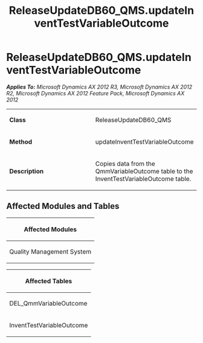 ﻿---
title: ReleaseUpdateDB60_QMS.updateInventTestVariableOutcome
TOCTitle: ReleaseUpdateDB60_QMS.updateInventTestVariableOutcome
ms:assetid: 0398f81c-153b-36dd-6f36-eb9db47ce187
ms:mtpsurl: https://msdn.microsoft.com/en-us/library/JJ684672(v=AX.60)
ms:contentKeyID: 49706368
ms.date: 05/18/2015
mtps_version: v=AX.60
---

# ReleaseUpdateDB60\_QMS.updateInventTestVariableOutcome 


_**Applies To:** Microsoft Dynamics AX 2012 R3, Microsoft Dynamics AX 2012 R2, Microsoft Dynamics AX 2012 Feature Pack, Microsoft Dynamics AX 2012_

<table>
<colgroup>
<col style="width: 50%" />
<col style="width: 50%" />
</colgroup>
<tbody>
<tr class="odd">
<td><p><strong>Class</strong></p></td>
<td><p>ReleaseUpdateDB60_QMS</p></td>
</tr>
<tr class="even">
<td><p><strong>Method</strong></p></td>
<td><p>updateInventTestVariableOutcome</p></td>
</tr>
<tr class="odd">
<td><p><strong>Description</strong></p></td>
<td><p>Copies data from the QmmVariableOutcome table to the InventTestVariableOutcome table.</p></td>
</tr>
</tbody>
</table>


## Affected Modules and Tables

<table>
<colgroup>
<col style="width: 100%" />
</colgroup>
<thead>
<tr class="header">
<th><p>Affected Modules</p></th>
</tr>
</thead>
<tbody>
<tr class="odd">
<td><p>Quality Management System</p></td>
</tr>
</tbody>
</table>


<table>
<colgroup>
<col style="width: 100%" />
</colgroup>
<thead>
<tr class="header">
<th><p>Affected Tables</p></th>
</tr>
</thead>
<tbody>
<tr class="odd">
<td><p>DEL_QmmVariableOutcome</p></td>
</tr>
<tr class="even">
<td><p>InventTestVariableOutcome</p></td>
</tr>
</tbody>
</table>

  


